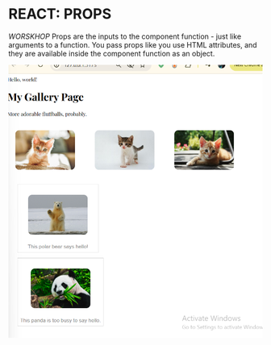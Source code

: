 # **REACT: PROPS**

_WORSKHOP_
Props are the inputs to the component function - just like arguments to a function. You pass props like you use HTML attributes, and they are available inside the component function as an object.

![alt text](image.png)
